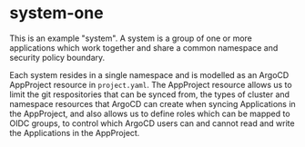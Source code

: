 # system-one

This is an example "system". A system is a group of one or more applications which work together and share a common namespace and security policy boundary.

Each system resides in a single namespace and is modelled as an ArgoCD AppProject resource in `project.yaml`. The AppProject resource allows us to limit the git respositories that can be synced from, the types of cluster and namespace resources that ArgoCD can create when syncing Applications in the AppProject, and also allows us to define roles which can be mapped to OIDC groups, to control which ArgoCD users can and cannot read and write the Applications in the AppProject.
